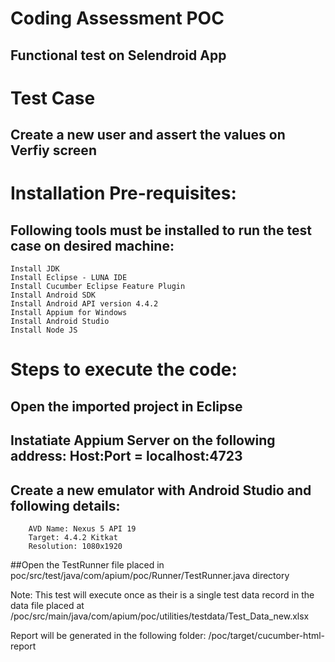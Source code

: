 # Coding Assessment POC
## Functional test on Selendroid App

# Test Case
## Create a new user and assert the values on Verfiy screen

# Installation Pre-requisites:
## Following tools must be installed to run the test case on desired machine:
	Install JDK
	Install Eclipse - LUNA IDE
	Install Cucumber Eclipse Feature Plugin
	Install Android SDK
	Install Android API version 4.4.2
	Install Appium for Windows
	Install Android Studio
	Install Node JS
	
# Steps to execute the code:
## Open the imported project in Eclipse
## Instatiate Appium Server on the following address: Host:Port = localhost:4723
## Create a new emulator with Android Studio and following details:
		AVD Name: Nexus 5 API 19
		Target: 4.4.2 Kitkat
		Resolution: 1080x1920
##Open the TestRunner file placed in poc/src/test/java/com/apium/poc/Runner/TestRunner.java directory

Note: This test will execute once as their is a single test data record in the data file placed at /poc/src/main/java/com/apium/poc/utilities/testdata/Test_Data_new.xlsx

Report will be generated in the following folder: /poc/target/cucumber-html-report